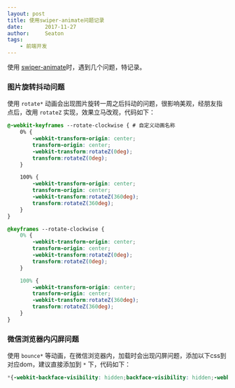 ```yaml
---
layout: post
title: 使用swiper-animate问题记录
date:       2017-11-27
author:     Seaton
tags:
    - 前端开发
---
```


使用 [swiper-animate](http://www.swiper.com.cn)时，遇到几个问题，特记录。

### 图片旋转抖动问题

使用 `rotate*` 动画会出现图片旋转一周之后抖动的问题，很影响美观，经朋友指点后，改用 `rotateZ` 实现，效果立马改观，代码如下：
```css
@-webkit-keyframes --rotate-clockwise { # 自定义动画名称
    0% {
        -webkit-transform-origin: center;
        transform-origin: center;
        -webkit-transform:rotateZ(0deg);
        transform:rotateZ(0deg);
    }

    100% {
        -webkit-transform-origin: center;
        transform-origin: center;
        -webkit-transform:rotateZ(360deg);
        transform:rotateZ(360deg);
    }
}

@keyframes --rotate-clockwise {
    0% {
        -webkit-transform-origin: center;
        transform-origin: center;
        -webkit-transform:rotateZ(0deg);
        transform:rotateZ(0deg);
    }

    100% {
        -webkit-transform-origin: center;
        transform-origin: center;
        -webkit-transform:rotateZ(360deg);
        transform:rotateZ(360deg);
    }
}
```
    
### 微信浏览器内闪屏问题

使用 `bounce*` 等动画，在微信浏览器内，加载时会出现闪屏问题，添加以下css到对应dom，建议直接添加到 `*` 下，代码如下：

```css
*{-webkit-backface-visibility: hidden;backface-visibility: hidden;-webkit-transform-style: preserve-3d;transform-style: preserve-3d;}
```

